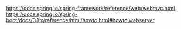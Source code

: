 
https://docs.spring.io/spring-framework/reference/web/webmvc.html  
https://docs.spring.io/spring-boot/docs/3.1.x/reference/html/howto.html#howto.webserver  
